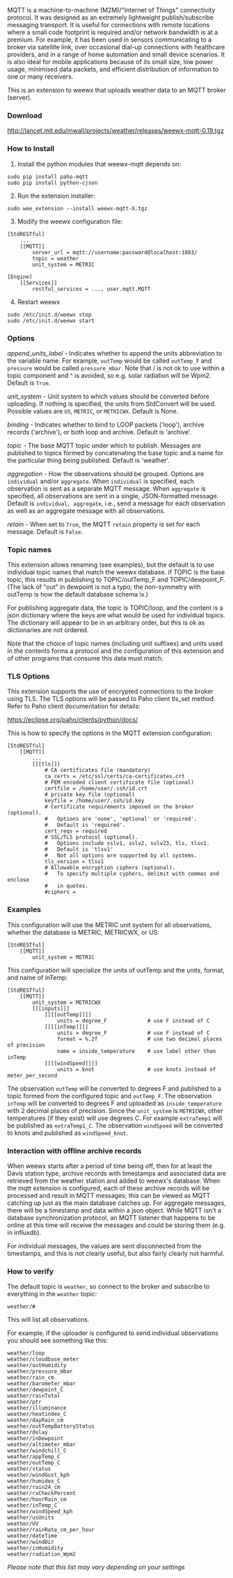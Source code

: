 MQTT is a machine-to-machine (M2M)/"Internet of Things" connectivity protocol. It was designed as an extremely lightweight publish/subscribe messaging transport. It is useful for connections with remote locations where a small code footprint is required and/or network bandwidth is at a premium. For example, it has been used in sensors communicating to a broker via satellite link, over occasional dial-up connections with healthcare providers, and in a range of home automation and small device scenarios. It is also ideal for mobile applications because of its small size, low power usage, minimised data packets, and efficient distribution of information to one or many receivers.

This is an extension to weewx that uploads weather data to an MQTT broker (server).


### Download

http://lancet.mit.edu/mwall/projects/weather/releases/weewx-mqtt-0.19.tgz


### How to Install

1.  Install the python modules that weewx-mqtt depends on:

```
sudo pip install paho-mqtt
sudo pip install python-cjson
```

2.  Run the extension installer:

```
sudo wee_extension --install weewx-mqtt-X.tgz
```

3.  Modify the weewx configuration file: 

```
[StdRESTful]
    ...
    [[MQTT]]
        server_url = mqtt://username:password@localhost:1883/
        topic = weather
        unit_system = METRIC
```
```
[Engine]
    [[Services]]
        restful_services = ..., user.mqtt.MQTT
```

4.  Restart weewx

```
sudo /etc/init.d/weewx stop
sudo /etc/init.d/weewx start
```

### Options

_append_units_label_ - Indicates whether to append the units abbreviation to the variable name.  For example, `outTemp` would be called `outTemp_F` and `pressure` would be called `pressure_mbar`.  Note that / is not ok to use within a topic component and ^ is avoided, so e.g. solar radiation will be Wpm2.  Default is `True`.

_unit_system_ - Unit system to which values should be converted before uploading.  If nothing is specified, the units from StdConvert will be used.  Possible values are `US`, `METRIC`, or `METRICWX`.  Default is None.

_binding_ - Indicates whether to bind to LOOP packets ('loop'), archive records ('archive'), or both loop and archive.  Default is 'archive'.

_topic_ - The base MQTT topic under which to publish.  Messages are published to topics formed by concatenating the base topic and a name for the particular thing being published. Default is 'weather'.

_aggregation_ - How the observations should be grouped.  Options are `individual` and/or `aggregate`.  When `individual` is specified, each observation is sent as a separate MQTT message.  When `aggregate` is specified, all observations are sent in a single, JSON-formatted message.  Default is `individual, aggregate`, i.e., send a message for each observation as well as an aggregate message with all observations.

_retain_ - When set to `True`, the MQTT `retain` property is set for each message.  Default is `False`.


### Topic names

This extension allows renaming (see examples), but the default is to use individual topic names that match the weewx database.  if TOPIC is the base topic, this results in publishing to TOPIC/outTemp_F and TOPIC/dewpoint_F.  (The lack of "out" in dewpoint is not a typo; the non-symmetry with outTemp is how the default database schema is.)

For publishing aggregate data, the topic is TOPIC/loop, and the content is a json dictionary where the keys are what would be used for individual topics.  The dictionary will appear to be in an arbitrary order, but this is ok as dictionaries are not ordered.

Note that the choice of topic names (including unit suffixes) and units used in the contents forms a protocol and the configuration of this extension and of other programs that consume this data must match.


### TLS Options

This extension supports the use of encrypted connections to the broker using TLS.  The TLS options will be passed to Paho client tls_set method.  Refer to Paho client documentation for details:

https://eclipse.org/paho/clients/python/docs/

This is how to specify the options in the MQTT extension configuration:
```
[StdRESTful]
    [[MQTT]]
        ...
        [[[tls]]]
            # CA certificates file (mandatory)
            ca_certs = /etc/ssl/certs/ca-certificates.crt
            # PEM encoded client certificate file (optional)
            certfile = /home/user/.ssh/id.crt
            # private key file (optional)
            keyfile = /home/user/.ssh/id.key
            # Certificate requirements imposed on the broker (optional).
            #   Options are 'none', 'optional' or 'required'.
            #   Default is 'required'.
            cert_reqs = required
            # SSL/TLS protocol (optional).
            #   Options include sslv1, sslv2, sslv23, tls, tlsv1.
            #   Default is 'tlsv1'
            #   Not all options are supported by all systems.
            tls_version = tlsv1
            # Allowable encryption ciphers (optional).
            #   To specify multiple cyphers, delimit with commas and enclose
            #   in quotes.
            #ciphers =
```


### Examples

This configuration will use the METRIC unit system for all observations, whether the database is METRIC, METRICWX, or US:

```
[StdRESTful]
    [[MQTT]]
        unit_system = METRIC
```

This configuration will specialize the units of outTemp and the units, format, and name of inTemp:

```
[StdRESTful]
    [[MQTT]]
        unit_system = METRICWX
        [[[inputs]]]
            [[[[outTemp]]]]
                units = degree_F             # use F instead of C
            [[[[inTemp]]]]
                units = degree_F             # use F instead of C
                format = %.2f                # use two decimal places of precision
                name = inside_temperature    # use label other than inTemp
            [[[[windSpeed]]]]
                units = knot                 # use knots instead of meter_per_second
```

The observation `outTemp` will be converted to degrees F and published to a topic formed from the configured topic and  `outTemp_F`.  The observation `inTemp` will be converted to degrees F and uploaded as `inside_temperature` with 2 decimal places of precision.  Since the `unit_system` is `METRICWX`, other temperatures (if they exist) will use degrees C.  For example `extraTemp1` will be published as `extraTemp1_C`.  The observation `windSpeed` will be converted to knots and published as `windSpeed_knot`.

### Interaction with offline archive records

When weewx starts after a period of time being off, then for at least the Davis station type, archive records with timestamps and associated data are retrieved from the weather station and added to weewx's database.  When the mqtt extension is configured, each of these archive records will be processed and result in MQTT messages; this can be viewed as MQTT catching up just as the main database catches up.  For aggregate messages, there will be a timestamp and data within a json object.  While MQTT isn't a database synchronization protocol, an MQTT listener that happens to be online at this time will receive the messages and could be storing them (e.g. in influxdb).

For individual messages, the values are sent disconnected from the timestamps, and this is not clearly useful, but also fairly clearly not harmful.

### How to verify

The default topic is `weather`, so connect to the broker and subscribe to everything in the `weather` topic:

```
weather/#
```

This will list all observations.

For example, if the uploader is configured to send individual observations you should see something like this:

```
weather/loop
weather/cloudbase_meter
weather/outHumidity
weather/pressure_mbar
weather/rain_cm
weather/barometer_mbar
weather/dewpoint_C
weather/rainTotal
weather/ptr
weather/illuminance
weather/heatindex_C
weather/dayRain_cm
weather/outTempBatteryStatus
weather/delay
weather/inDewpoint
weather/altimeter_mbar
weather/windchill_C
weather/appTemp_C
weather/outTemp_C
weather/status
weather/windGust_kph
weather/humidex_C
weather/rain24_cm
weather/rxCheckPercent
weather/hourRain_cm
weather/inTemp_C
weather/windSpeed_kph
weather/usUnits
weather/UV
weather/rainRate_cm_per_hour
weather/dateTime
weather/windDir
weather/inHumidity
weather/radiation_Wpm2
```
_Please note that this list may vary depending on your settings_
